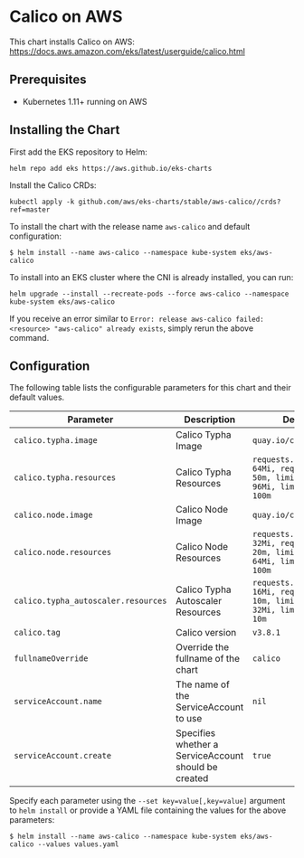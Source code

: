 # Calico on AWS

This chart installs Calico on AWS: https://docs.aws.amazon.com/eks/latest/userguide/calico.html

## Prerequisites

- Kubernetes 1.11+ running on AWS

## Installing the Chart

First add the EKS repository to Helm:

```shell
helm repo add eks https://aws.github.io/eks-charts
```

Install the Calico CRDs:

```shell
kubectl apply -k github.com/aws/eks-charts/stable/aws-calico//crds?ref=master
```

To install the chart with the release name `aws-calico` and default configuration:

```shell
$ helm install --name aws-calico --namespace kube-system eks/aws-calico
```

To install into an EKS cluster where the CNI is already installed, you can run:

```shell
helm upgrade --install --recreate-pods --force aws-calico --namespace kube-system eks/aws-calico
```

If you receive an error similar to `Error: release aws-calico failed: <resource> "aws-calico" already exists`, simply rerun the above command.

## Configuration

The following table lists the configurable parameters for this chart and their default values.

| Parameter               | Description                                             | Default                         |
| ------------------------|---------------------------------------------------------|---------------------------------|
| `calico.typha.image`    | Calico Typha Image                                      | `quay.io/calico/typha`          |
| `calico.typha.resources`| Calico Typha Resources                                  | `requests.memory: 64Mi, requests.cpu: 50m, limits.memory: 96Mi, limits.cpu: 100m` |
| `calico.node.image`     | Calico Node Image                                       | `quay.io/calico/node`           |
| `calico.node.resources` | Calico Node Resources                                   | `requests.memory: 32Mi, requests.cpu: 20m, limits.memory: 64Mi, limits.cpu: 100m` |
| `calico.typha_autoscaler.resources` | Calico Typha Autoscaler Resources           | `requests.memory: 16Mi, requests.cpu: 10m, limits.memory: 32Mi, limits.cpu: 10m` |
| `calico.tag`            | Calico version                                          | `v3.8.1`                        |
| `fullnameOverride`      | Override the fullname of the chart                      | `calico`                        |
| `serviceAccount.name`   | The name of the ServiceAccount to use                   | `nil`                           |
| `serviceAccount.create` | Specifies whether a ServiceAccount should be created    | `true`                          |

Specify each parameter using the `--set key=value[,key=value]` argument to `helm install` or provide a YAML file containing the values for the above parameters:

```shell
$ helm install --name aws-calico --namespace kube-system eks/aws-calico --values values.yaml
```
